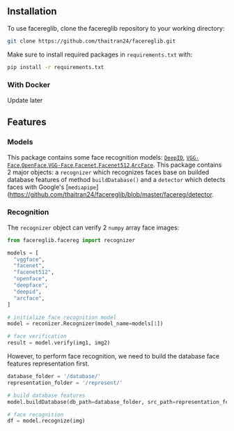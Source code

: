 ## Installation

To use facereglib, clone the facereglib repository to your working directory:
```bash
git clone https://github.com/thaitran24/facereglib.git
```
Make sure to install required packages in `requirements.txt` with:
```bash
pip install -r requirements.txt
```

### With Docker
Update later

## Features

### Models
Thís package contains some face recognition models: [`DeepID`](https://github.com/thaitran24/facereglib/blob/master/facereg/models/deepid.py), [`VGG-Face`](https://github.com/thaitran24/facereglib/blob/master/facereg/models/vggface.py),[`OpenFace`](https://github.com/thaitran24/facereglib/blob/master/facereg/models/openface.py),[`VGG-Face`](https://github.com/thaitran24/facereglib/blob/master/facereg/models/vggface.py),[`Facenet`](https://github.com/thaitran24/facereglib/blob/master/facereg/models/facenet.py),[`Facenet512`](https://github.com/thaitran24/facereglib/blob/master/facereg/models/facenet512.py),[`ArcFace`](https://github.com/thaitran24/facereglib/blob/master/facereg/models/arcface.py). This package contains 2 major objects: a `recognizer` which recognizes faces base on builded database features of method `buildDatabase()` and a `detector` which detects faces with Google's [`mediapipe`](https://github.com/thaitran24/facereglib/blob/master/facereg/detector.

### Recognition
The `recognizer` object can verify 2 `numpy` array face images:
```python
from facereglib.facereg import recognizer

models = [
  "vggface", 
  "facenet", 
  "facenet512", 
  "openface", 
  "deepface", 
  "deepid", 
  "arcface", 
]

# initialize face recognition model
model = reconizer.Recognizer(model_name=models[1])

# face verification
result = model.verify(img1, img2)
```

However, to perform face recognition, we need to build the database face features representation first.

```python
database_folder = '/database/'
representation_folder = '/represent/'

# build database features
model.buildDatabase(db_path=database_folder, src_path=representation_folder)

# face recognition
df = model.recognize(img)
```